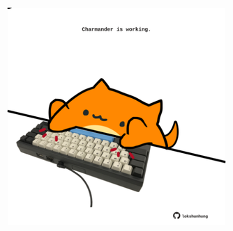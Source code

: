 <!-- built at 08/07/2025, 13:10:32 UTC -->
<p align="center">
  <img width="500" height="500" src="./ReadmeImage.svg">
</p>
